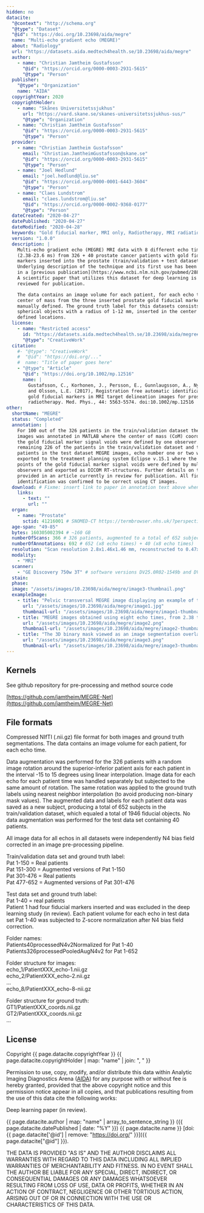 ```yaml
---
hidden: no
datacite:
  "@context": "http://schema.org"
  "@type": "Dataset"
  "@id": "https://doi.org/10.23698/aida/megre"
  name: "Multi-echo gradient echo (MEGRE)"
  about: "Radiology"
  url: "https://datasets.aida.medtech4health.se/10.23698/aida/megre"
  author:
    - name: "Christian Jamtheim Gustafsson"
      "@id": "https://orcid.org/0000-0003-2931-5615"
      "@type": "Person"
  publisher:
    "@type": "Organization"
    name: "AIDA"
  copyrightYear: 2020
  copyrightHolder:
    - name: "Skånes Universitetssjukhus"
      url: "https://vard.skane.se/skanes-universitetssjukhus-sus/"
      "@type": "Organization"
    - name: "Christian Jamtheim Gustafsson"
      "@id": "https://orcid.org/0000-0003-2931-5615"
      "@type": "Person"
  provider:
    - name: "Christian Jamtheim Gustafsson"
      email: "Christian.JamtheimGustafsson@skane.se"
      "@id": "https://orcid.org/0000-0003-2931-5615"
      "@type": "Person"
    - name: "Joel Hedlund"
      email: "joel.hedlund@liu.se"
      "@id": "https://orcid.org/0000-0001-6443-3604"
      "@type": "Person"
    - name: "Claes Lundstrom"
      email: "claes.lundstrom@liu.se"
      "@id": "https://orcid.org/0000-0002-9368-0177"
      "@type": "Person"
  dateCreated: "2020-04-27"
  datePublished: "2020-04-27"
  dateModified: "2020-04-28"
  keywords: "Gold fiducial marker, MRI only, Radiotherapy, MRI radiation therapy, Prostate, Cancer"
  version: "1.0.0"
  description: |
    Multi-echo gradient echo (MEGRE) MRI data with 8 different echo times
    (2.38-23.6 ms) from 326 + 40 prostate cancer patients with gold fiducial
    markers inserted into the prostate (train/validation + test dataset).
    Underlying description of the technique and its first use has been described
    in a [previous publication](https://www.ncbi.nlm.nih.gov/pubmed/28803447).
    A scientific paper that utilizes this dataset for deep learning is being
    reviewed for publication.

    The data contains an image volume for each patient, for each echo time. The
    center of mass from the three inserted prostate gold fiducial markers was
    manually defined. The ground truth label for this datasets consists of
    spherical objects with a radius of 1-12 mm, inserted in the center of mass
    defined locations.
  license:
    - name: "Restricted access"
      id: "https://datasets.aida.medtech4health.se/10.23698/aida/megre#license"
      "@type": "CreativeWork"
  citation:
    #- "@type": "CreativeWork"
    #  "@id": "https://doi.org/..."
    #  name: "Title of paper goes here"
    - "@type": "Article"
      "@id": "https://doi.org/10.1002/mp.12516"
      name: |
        Gustafsson, C., Korhonen, J., Persson, E., Gunnlaugsson, A., Nyholm, T.
        and Olsson, L.E. (2017), Registration free automatic identification of
        gold fiducial markers in MRI target delineation images for prostate
        radiotherapy. Med. Phys., 44: 5563-5574. doi:10.1002/mp.12516
other:
  shortName: "MEGRE"
  status: "Completed"
  annotation: |
    For 100 out of the 326 patients in the train/validation dataset the MEGRE
    images was annotated in MATLAB where the center of mass (CoM) coordinates of
    the gold fiducial marker signal voids were defined by one observer. For the
    remaining 226 of the patients in the train/validation dataset and the 39
    patients in the test dataset MEGRE images, echo number one or two was
    exported to the treatment planning system Eclipse v.15.1 where the CoM
    points of the gold fiducial marker signal voids were defined by multiple
    observers and exported as DICOM RT-structures. Further details on this are
    provided in an article currently in review for publication. All fiducial
    identification was confirmed to be correct using CT images.
  download: # Fixme: insert link to paper in annotation text above when published.
    links:
      - text: ""
        url: ""
  organ:
    - name: "Prostate"
      sctid: 41216001 # SNOMED-CT https://termbrowser.nhs.uk/?perspective=full&conceptId1=%s
  age-span: "49-85"
  bytes: 160305002394 # ~160 GB
  numberOfScans: 366 # 326 patients, augmented to a total of 652 subjects (x8 echo times) for train/validation dataset. 40 additional patients for a test dataset (x8 echo times).
  numberOfAnnotations: 692 # 652 (x8 echo times) + 40 (x8 echo times)
  resolution: "Scan resolution 2.8x1.46x1.46 mm, reconstructed to 0.47x0.47x2.8 mm. Each patient has 28-34 slices with 512x512 image matrix." # 2.8 mm scan slice thickness and an in-plane scan resolution of 1.46 mm x 1.46 mm (reconstructed to 0.47 mm x 0.47 mm), yielding an image matrix size of 512x512 with 28 to 34 slices for each patient and each echo.
  modality:
    - "MRI"
  scanner:
    - "GE Discovery 750w 3T" # software versions DV25.0R02-1549b and DV26.0R03-1831b
  stain:
  phase:
  image: "/assets/images/10.23698/aida/megre/image3-thumbnail.png"
  exampleImage:
    - title: "Pelvic transversal MEGRE image displaying an example of the first echo."
      url: "/assets/images/10.23698/aida/megre/image1.jpg"
      thumbnail-url: "/assets/images/10.23698/aida/megre/image1-thumbnail.png"
    - title: "MEGRE images obtained using eight echo times, from 2.38 to 23.6 ms, for two different patients."
      url: "/assets/images/10.23698/aida/megre/image2.png"
      thumbnail-url: "/assets/images/10.23698/aida/megre/image2-thumbnail.png"
    - title: "The 3D binary mask viewed as an image segmentation overlaid on the MEGRE images, seen in orthogonal views for echo 1."
      url: "/assets/images/10.23698/aida/megre/image3.png"
      thumbnail-url: "/assets/images/10.23698/aida/megre/image3-thumbnail.png"
---
```

## Kernels
See github repository for pre-processing and method source code

[https://github.com/jamtheim/MEGRE-Net](https://github.com/jamtheim/MEGRE-Net)

## File formats
Compressed NIfTI (.nii.gz) file format for both images and ground truth
segmentations. The data contains an image volume for each patient, for each echo
time.

Data augmentation was performed for the 326 patients with a random image
rotation around the superior-inferior patient axis for each patient in the
interval -15 to 15 degrees using linear interpolation. Image data for each
echo for each patient time was handled separately but subjected to the same
amount of rotation. The same rotation was applied to the ground truth labels
using nearest neighbor interpolation (to avoid producing non-binary mask
values). The augmented data and labels for each patient data was saved as a
new subject, producing a total of 652 subjects in the train/validation
dataset, which equaled a total of 1946 fiducial objects. No data
augmentation was performed for the test data set containing 40 patients.  

All image data for all echos in all datasets were independently N4 bias
field corrected in an image pre-processing pipeline.

Train/validation data set and ground truth label:  
Pat 1-150 = Real patients  
Pat 151-300 = Augmented versions of Pat 1-150  
Pat 301-476 = Real patients  
Pat 477-652 = Augmented versions of Pat 301-476  

Test data set and ground truth label:  
Pat 1-40 = real patients  
Patient 1 had four fiducial markers inserted and was excluded in the deep
learning study (in review). Each patient volume for each echo in test data set
Pat 1-40 was subjected to Z-score normalization after N4 bias field correction.  

Folder names:  
Patients40processedN4v2Normalized for Pat 1-40  
Patients326processedPooledAugN4v2 for Pat 1-652  

Folder structure for images:  
echo_1/PatientXXX_echo-1.nii.gz  
echo_2/PatientXXX_echo-2.nii.gz  
…  
echo_8/PatientXXX_echo-8-nii.gz  

Folder structure for ground truth:  
GT1/PatientXXX_coords.nii.gz  
GT2/PatientXXX_coords.nii.gz  
…  

## License
Copyright
{{ page.datacite.copyrightYear }}
{{ page.datacite.copyrightHolder | map: "name" |  join: ", " }}

Permission to use, copy, modify, and/or distribute this data within Analytic
Imaging Diagnostics Arena ([AIDA](https://medtech4health.se/aida)) for any
purpose with or without fee is hereby granted, provided that the above copyright
notice and this permission notice appear in all copies, and that publications
resulting from the use of this data cite the following works:

Deep learning paper (in review).

{{ page.datacite.author | map: "name" | array_to_sentence_string }}
({{ page.datacite.datePublished | date: "%Y" }})
{{ page.datacite.name }}
[doi:{{ page.datacite['@id'] | remove: "https://doi.org/" }}]({{ page.datacite["@id"] }}).

THE DATA IS PROVIDED "AS IS" AND THE AUTHOR DISCLAIMS ALL WARRANTIES WITH REGARD
TO THIS DATA INCLUDING ALL IMPLIED WARRANTIES OF MERCHANTABILITY AND FITNESS. IN
NO EVENT SHALL THE AUTHOR BE LIABLE FOR ANY SPECIAL, DIRECT, INDIRECT, OR
CONSEQUENTIAL DAMAGES OR ANY DAMAGES WHATSOEVER RESULTING FROM LOSS OF USE, DATA
OR PROFITS, WHETHER IN AN ACTION OF CONTRACT, NEGLIGENCE OR OTHER TORTIOUS
ACTION, ARISING OUT OF OR IN CONNECTION WITH THE USE OR CHARACTERISTICS OF THIS
DATA.
